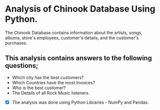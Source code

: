 # Analysis of Chinook Database Using Python.
The Chinook Database contains information about the artists, songs, albums, store's employees, customer's details, and the customer's purchases.
## This analysis contains answers to the following questions;
* Which city has the best customers?
*	Which Countries have the most Invoices?
*	Who is the best customer?
*	The Details of all Rock Music listeners.
- [x] The analysis was done using Python Libraries - NumPy and Pandas.

